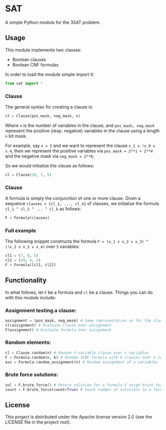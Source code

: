 # SAT

A simple Python module for the 3SAT problem.

## Usage
This module implements two classes:
* Boolean clauses
* Boolean CNF formulas

In order to load the module simple import it:
```python
from sat import *
```

### Clause

The general syntax for creating a clause is:

```python
cl = Clause(pos_mask, neg_mask, n)
```

Where `n` is the number of variables in the clause, and `pos_mask, neg_mask` represent the positive (resp. negative) variables in the clause using a length `n` bit mask.

For example, say `n = 5` and we want to represent the clause `x_1 v !x_0 v x_4`, then we represent the positive variables via `pos_mask = 2**1 + 2**4` and the negative mask via `neg_mask = 2**0`.

So we would initialize the clause as follows:
```python
cl = Clause(18, 1, 5)
```

### Clause

A formula is simply the conjunction of one or more clause. Given a sequence `clauses = {cl_1, ..., cl_k}` of clauses, we initialize the formula `cl_1 ^ cl_2 ^ ... ^ cl_k` as follows:

```python
F = Formula(clauses)
```

### Full example
The following snippet constructs the formula `F = (x_1 v x_2 v x_3) ^ (!x_2 v x_3 v x_4)` over `5` variables:
```python
cl1 = (7, 0, 5)
cl2 = (24, 4, 5)
F = Formula([cl1, cl2])
```

## Functionality
In what follows, let `F` be a formula and `cl` be a clause. Things you can do with this module include:

### Assignment testing a clause:

```python
assignment = (pos_mask, neg_mask) # Same representation as for the clause
cl(assignment) # Evaluate clause over assignment
F(assignment) # Evaluate formula over assignment
```

### Random elements:
```python
cl = Clause.random(n) # Random 3-variable clause over n variables
F = Formula.random(n, k) # Random 3CNF formula with k clauses over n variables
ass = Formula.random_assignment(n) # Random assignment of n variables
```

### Brute force solutions:
```python
sol = F.brute_force() # Return solution for a formula F usign brute force search in (pos_mask, neg_mask) format
count = F.brute_force(count=True) # Count number of solutions to a formula F
```

## License
This project is distributed under the Apache license version 2.0 (see the LICENSE file in the project root).
